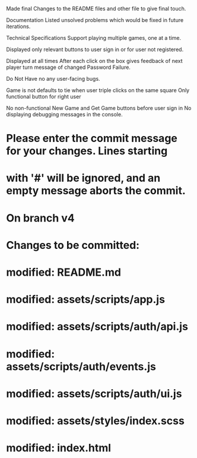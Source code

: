 Made final Changes to the README files and other file to give final touch.

Documentation
Listed unsolved problems which would be fixed in future iterations.

Technical Specifications
Support playing multiple games, one at a time.

Displayed only relevant buttons to user sign in or for user not registered.

Displayed at all times
After each click on the box gives feedback of next player turn
message of changed Password Failure.

Do Not
Have no any user-facing bugs.

Game is not defaults to tie when user triple clicks on the same square
Only functional button for right user

No non-functional New Game and Get Game buttons before user sign in
No displaying debugging messages in the console.
# Please enter the commit message for your changes. Lines starting
# with '#' will be ignored, and an empty message aborts the commit.
#
# On branch v4
# Changes to be committed:
#	modified:   README.md
#	modified:   assets/scripts/app.js
#	modified:   assets/scripts/auth/api.js
#	modified:   assets/scripts/auth/events.js
#	modified:   assets/scripts/auth/ui.js
#	modified:   assets/styles/index.scss
#	modified:   index.html
